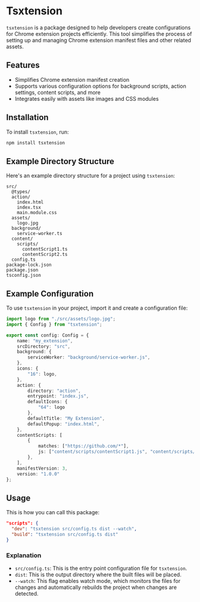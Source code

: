# Tsxtension

`tsxtension` is a package designed to help developers create configurations for Chrome extension projects efficiently. This tool simplifies the process of setting up and managing Chrome extension manifest files and other related assets.

## Features

- Simplifies Chrome extension manifest creation
- Supports various configuration options for background scripts, action settings, content scripts, and more
- Integrates easily with assets like images and CSS modules

## Installation

To install `tsxtension`, run:

```bash
npm install tsxtension
```

## Example Directory Structure

Here's an example directory structure for a project using `tsxtension`:

```plaintext
src/
  @types/
  action/
    index.html
    index.tsx
    main.module.css
  assets/
    logo.jpg
  background/
    service-worker.ts
  content/
    scripts/
      contentScript1.ts
      contentScript2.ts
  config.ts
package-lock.json
package.json
tsconfig.json
```

## Example Configuration

To use `tsxtension` in your project, import it and create a configuration file:

```typescript
import logo from "./src/assets/logo.jpg";
import { Config } from "tsxtension";

export const config: Config = {
    name: "my_extension",
    srcDirectory: "src",
    background: {
        serviceWorker: "background/service-worker.js",
    },
    icons: {
        "16": logo,
    },
    action: {
        directory: "action",
        entrypoint: "index.js",
        defaultIcons: {
            "64": logo
        },
        defaultTitle: "My Extension",
        defaultPopup: "index.html",
    },
    contentScripts: [
        {
            matches: ["https://github.com/*"],
            js: ["content/scripts/contentScript1.js", "content/scripts/contentScript2.js"],
        },
    ],
    manifestVersion: 3,
    version: "1.0.0"
};
```

## Usage

This is how you can call this package:

```json
"scripts": {
  "dev": "tsxtension src/config.ts dist --watch",
  "build": "tsxtension src/config.ts dist"
}
```

### Explanation

- `src/config.ts`: This is the entry point configuration file for `tsxtension`.
- `dist`: This is the output directory where the built files will be placed.
- `--watch`: This flag enables watch mode, which monitors the files for changes and automatically rebuilds the project when changes are detected.